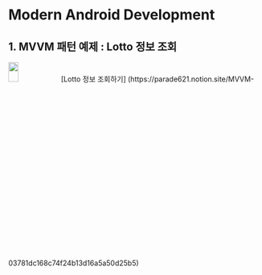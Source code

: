 # Modern Android Development

## 1. MVVM 패턴 예제 : Lotto 정보 조회
<img width="20%" height="10%" src="https://user-images.githubusercontent.com/36446270/208819329-7610da6e-f759-4ffa-99ab-03bc7aefb71c.gif"/>
[Lotto 정보 조회하기] (https://parade621.notion.site/MVVM-03781dc168c74f24b13d16a5a50d25b5)
